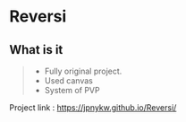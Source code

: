 # Reversi

## What is it
> * Fully original project.  
> * Used canvas  
> * System of PVP  

Project link : https://jpnykw.github.io/Reversi/
